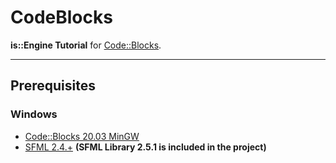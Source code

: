 # CodeBlocks
**is::Engine Tutorial** for [Code::Blocks](http://www.codeblocks.org/).

---

## Prerequisites

### Windows
* [Code::Blocks 20.03 MinGW](https://sourceforge.net/projects/codeblocks/files/Binaries/20.03/Windows/codeblocks-20.03mingw-setup.exe/download)
* [SFML 2.4.+](https://www.sfml-dev.org/download.php) **(SFML Library 2.5.1 is included in the project)**